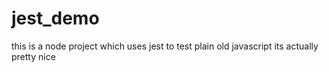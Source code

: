# jest_demo

this is a node project which uses jest to test plain old javascript
its actually pretty nice
